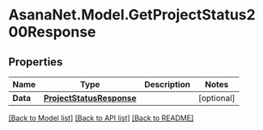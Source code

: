 # AsanaNet.Model.GetProjectStatus200Response

## Properties

Name | Type | Description | Notes
------------ | ------------- | ------------- | -------------
**Data** | [**ProjectStatusResponse**](ProjectStatusResponse.md) |  | [optional] 

[[Back to Model list]](../README.md#documentation-for-models) [[Back to API list]](../README.md#documentation-for-api-endpoints) [[Back to README]](../README.md)

